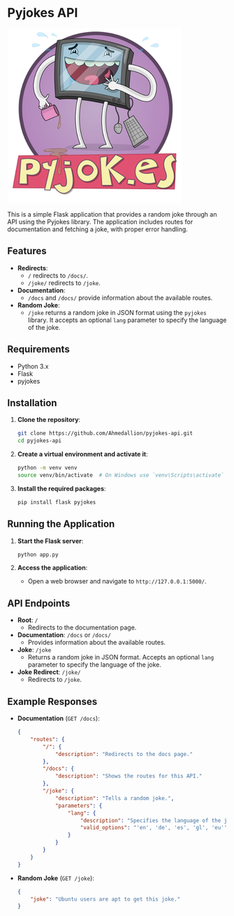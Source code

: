 # Pyjokes API

[![Pyjokes Logo](images/pyjokes.png)](https://github.com/pyjokes/pyjokes)

This is a simple Flask application that provides a random joke through an API using the Pyjokes library. The application includes routes for documentation and fetching a joke, with proper error handling.

## Features

- **Redirects**:
  - `/` redirects to `/docs/`.
  - `/joke/` redirects to `/joke`.
- **Documentation**:
  - `/docs` and `/docs/` provide information about the available routes.
- **Random Joke**:
  - `/joke` returns a random joke in JSON format using the `pyjokes` library. It accepts an optional `lang` parameter to specify the language of the joke.

## Requirements

- Python 3.x
- Flask
- pyjokes

## Installation

1. **Clone the repository**:
   ```bash
   git clone https://github.com/Ahmedallion/pyjokes-api.git
   cd pyjokes-api
   ```

2. **Create a virtual environment and activate it**:
   ```bash
   python -m venv venv
   source venv/bin/activate  # On Windows use `venv\Scripts\activate`
   ```

3. **Install the required packages**:
   ```bash
   pip install flask pyjokes
   ```

## Running the Application

1. **Start the Flask server**:
   ```bash
   python app.py
   ```

2. **Access the application**:
   - Open a web browser and navigate to `http://127.0.0.1:5000/`.

## API Endpoints

- **Root**: `/`
  - Redirects to the documentation page.
- **Documentation**: `/docs` or `/docs/`
  - Provides information about the available routes.
- **Joke**: `/joke`
  - Returns a random joke in JSON format. Accepts an optional `lang` parameter to specify the language of the joke.
- **Joke Redirect**: `/joke/`
  - Redirects to `/joke`.

## Example Responses

- **Documentation** (`GET /docs`):
  ```json
  {
      "routes": {
          "/": {
              "description": "Redirects to the docs page."
          },
          "/docs": {
              "description": "Shows the routes for this API."
          },
          "/joke": {
              "description": "Tells a random joke.",
              "parameters": {
                  "lang": {
                      "description": "Specifies the language of the joke.",
                      "valid_options": "'en', 'de', 'es', 'gl', 'eu'', 'it'"
                  }
              }
          }
      }
  }
  ```

- **Random Joke** (`GET /joke`):
  ```json
  {
      "joke": "Ubuntu users are apt to get this joke."
  }
  ```
